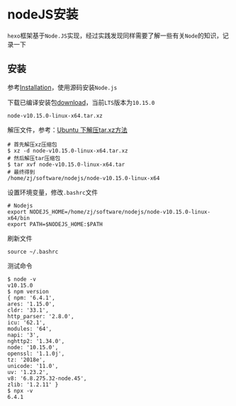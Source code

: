 
# nodeJS安装

`hexo`框架基于`Node.JS`实现，经过实践发现同样需要了解一些有关`Node`的知识，记录一下

## 安装

参考[Installation](https://github.com/nodejs/help/wiki/Installation)，使用源码安装`Node.js`

下载已编译安装包[download](https://nodejs.org/en/download/)，当前`LTS`版本为`10.15.0`

    node-v10.15.0-linux-x64.tar.xz

解压文件，参考：[Ubuntu 下解压tar.xz方法](https://www.cnblogs.com/baby123/p/6611169.html)

    # 首先解压xz压缩包
    $ xz -d node-v10.15.0-linux-x64.tar.xz
    # 然后解压tar压缩包
    $ tar xvf node-v10.15.0-linux-x64.tar
    # 最终得到
    /home/zj/software/nodejs/node-v10.15.0-linux-x64

设置环境变量，修改`.bashrc`文件

    # Nodejs
    export NODEJS_HOME=/home/zj/software/nodejs/node-v10.15.0-linux-x64/bin
    export PATH=$NODEJS_HOME:$PATH

刷新文件

    source ~/.bashrc

测试命令

    $ node -v
    v10.15.0
    $ npm version
    { npm: '6.4.1',
    ares: '1.15.0',
    cldr: '33.1',
    http_parser: '2.8.0',
    icu: '62.1',
    modules: '64',
    napi: '3',
    nghttp2: '1.34.0',
    node: '10.15.0',
    openssl: '1.1.0j',
    tz: '2018e',
    unicode: '11.0',
    uv: '1.23.2',
    v8: '6.8.275.32-node.45',
    zlib: '1.2.11' }
    $ npx -v
    6.4.1